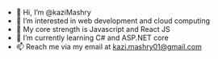 - 👋 Hi, I’m @kaziMashry
- 👀 I’m interested in web development and cloud computing
- 💪 My core strength is Javascript and React JS
- 🌱 I’m currently learning C# and ASP.NET core
- 📫 Reach me via my email at kazi.mashry01@gmail.com

<!---
kaziMashry/kaziMashry is a ✨ special ✨ repository because its `README.md` (this file) appears on your GitHub profile.
You can click the Preview link to take a look at your changes.
--->

